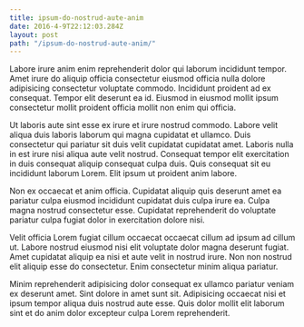 ```yaml
---
title: ipsum-do-nostrud-aute-anim
date: 2016-4-9T22:12:03.284Z
layout: post
path: "/ipsum-do-nostrud-aute-anim/"
---
```


Labore irure anim enim reprehenderit dolor qui laborum incididunt tempor. Amet irure do aliquip officia consectetur eiusmod officia nulla dolore adipisicing consectetur voluptate commodo. Incididunt proident ad ex consequat. Tempor elit deserunt ea id. Eiusmod in eiusmod mollit ipsum consectetur mollit proident officia mollit non enim qui officia.

Ut laboris aute sint esse ex irure et irure nostrud commodo. Labore velit aliqua duis laboris laborum qui magna cupidatat et ullamco. Duis consectetur qui pariatur sit duis velit cupidatat cupidatat amet. Laboris nulla in est irure nisi aliqua aute velit nostrud. Consequat tempor elit exercitation in duis consequat aliquip consequat culpa duis. Quis consequat sit eu incididunt laborum Lorem. Elit ipsum ut proident anim labore.

Non ex occaecat et anim officia. Cupidatat aliquip quis deserunt amet ea pariatur culpa eiusmod incididunt cupidatat duis culpa irure ea. Culpa magna nostrud consectetur esse. Cupidatat reprehenderit do voluptate pariatur culpa fugiat dolor in exercitation dolore nisi.

Velit officia Lorem fugiat cillum occaecat occaecat cillum ad ipsum ad cillum ut. Labore nostrud eiusmod nisi elit voluptate dolor magna deserunt fugiat. Amet cupidatat aliquip ea nisi et aute velit in nostrud irure. Non non nostrud elit aliquip esse do consectetur. Enim consectetur minim aliqua pariatur.

Minim reprehenderit adipisicing dolor consequat ex ullamco pariatur veniam ex deserunt amet. Sint dolore in amet sunt sit. Adipisicing occaecat nisi et ipsum tempor aliqua duis nostrud aute esse. Quis dolor mollit elit laborum sint et do anim dolor excepteur culpa Lorem reprehenderit.